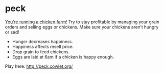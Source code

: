 # peck

[You're running a chicken farm!](http://peck.cowlet.org/) Try to stay profitable by managing your grain orders and selling eggs or chickens. Make sure your chickens aren't hungry or sad!

* Hunger decreases happiness.
* Happiness affects resell price.
* Drop grain to feed chickens.
* Eggs are laid at 6am if a chicken is happy enough.

Play here: http://peck.cowlet.org/
